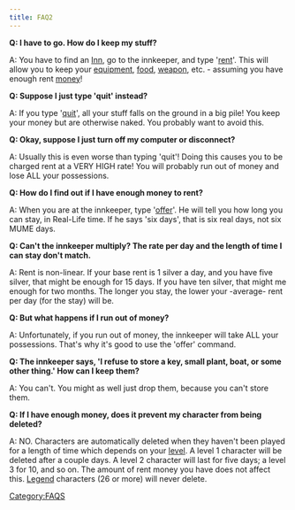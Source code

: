 ```yaml
---
title: FAQ2
---
```


**Q: I have to go. How do I keep my stuff?**

A: You have to find an [Inn](Inn "wikilink"), go to the innkeeper, and
type '[rent](rent "wikilink")'. This will allow you to keep your
[equipment](equipment "wikilink"), [food](food "wikilink"),
[weapon](weapon "wikilink"), etc. - assuming you have enough rent
[money](money "wikilink")!

**Q: Suppose I just type 'quit' instead?**

A: If you type '[quit](quit "wikilink")', all your stuff falls on the
ground in a big pile! You keep your money but are otherwise naked. You
probably want to avoid this.

**Q: Okay, suppose I just turn off my computer or disconnect?**

A: Usually this is even worse than typing 'quit'! Doing this causes you
to be charged rent at a VERY HIGH rate! You will probably run out of
money and lose ALL your possessions.

**Q: How do I find out if I have enough money to rent?**

A: When you are at the innkeeper, type '[offer](offer "wikilink")'. He
will tell you how long you can stay, in Real-Life time. If he says 'six
days', that is six real days, not six MUME days.

**Q: Can't the innkeeper multiply? The rate per day and the length of
time I can stay don't match.**

A: Rent is non-linear. If your base rent is 1 silver a day, and you have
five silver, that might be enough for 15 days. If you have ten silver,
that might me enough for two months. The longer you stay, the lower your
-average- rent per day (for the stay) will be.

**Q: But what happens if I run out of money?**

A: Unfortunately, if you run out of money, the innkeeper will take ALL
your possessions. That's why it's good to use the 'offer' command.

**Q: The innkeeper says, 'I refuse to store a key, small plant, boat, or
some other thing.' How can I keep them?**

A: You can't. You might as well just drop them, because you can't store
them.

**Q: If I have enough money, does it prevent my character from being
deleted?**

A: NO. Characters are automatically deleted when they haven't been
played for a length of time which depends on your
[level](level "wikilink"). A level 1 character will be deleted after a
couple days. A level 2 character will last for five days; a level 3 for
10, and so on. The amount of rent money you have does not affect this.
[Legend](Legend "wikilink") characters (26 or more) will never delete.

[Category:FAQS](Category:FAQS "wikilink")